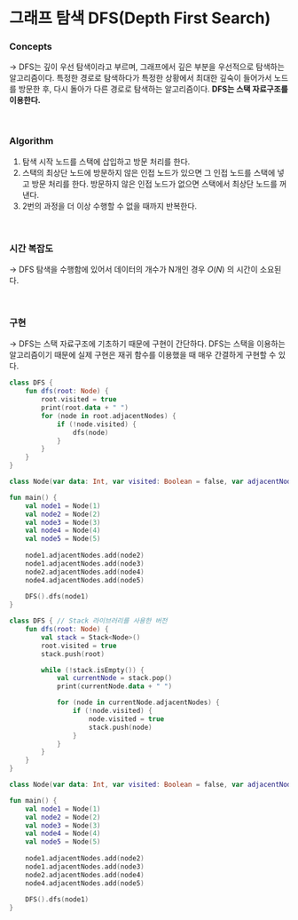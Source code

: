 # 그래프 탐색  DFS(Depth First Search)

### Concepts

→ DFS는 깊이 우선 탐색이라고 부르며, 그래프에서 깊은 부분을 우선적으로 탐색하는 알고리즘이다. 특정한 경로로 탐색하다가 특정한 상황에서 최대한 깊숙이 들어가서 노드를 방문한 후, 다시 돌아가 다른 경로로 탐색하는 알고리즘이다. **DFS는 스택 자료구조를 이용한다.**

<br>

### Algorithm

1. 탐색 시작 노드를 스택에 삽입하고 방문 처리를 한다.
2. 스택의 최상단 노드에 방문하지 않은 인접 노드가 있으면 그 인접 노드를 스택에 넣고 방문 처리를 한다. 방문하지 않은 인접 노드가 없으면 스택에서 최상단 노드를 꺼낸다.
3. 2번의 과정을 더 이상 수행할 수 없을 때까지 반복한다.

<br>

### 시간 복잡도

→ DFS 탐색을 수행함에 있어서 데이터의 개수가 N개인 경우 $O(N)$ 의 시간이 소요된다.

<br>

### 구현

→ DFS는 스택 자료구조에 기초하기 때문에 구현이 간단하다. DFS는 스택을 이용하는 알고리즘이기 때문에 실제 구현은 재귀 함수를 이용했을 때 매우 간결하게 구현할 수 있다.

```kotlin
class DFS {
    fun dfs(root: Node) {
        root.visited = true
        print(root.data + " ")
        for (node in root.adjacentNodes) {
            if (!node.visited) {
                dfs(node)
            }
        }
    }
}

class Node(var data: Int, var visited: Boolean = false, var adjacentNodes: MutableList<Node>)

fun main() {
    val node1 = Node(1)
    val node2 = Node(2)
    val node3 = Node(3)
    val node4 = Node(4)
    val node5 = Node(5)
    
    node1.adjacentNodes.add(node2)
    node1.adjacentNodes.add(node3)
    node2.adjacentNodes.add(node4)
    node4.adjacentNodes.add(node5)
    
    DFS().dfs(node1)
}
```

```kotlin
class DFS { // Stack 라이브러리를 사용한 버전
    fun dfs(root: Node) {
        val stack = Stack<Node>()
        root.visited = true
        stack.push(root)

        while (!stack.isEmpty()) {
            val currentNode = stack.pop()
            print(currentNode.data + " ")

            for (node in currentNode.adjacentNodes) {
                if (!node.visited) {
                    node.visited = true
                    stack.push(node)
                }
            }
        }
    }
}

class Node(var data: Int, var visited: Boolean = false, var adjacentNodes: MutableList<Node>)

fun main() {
    val node1 = Node(1)
    val node2 = Node(2)
    val node3 = Node(3)
    val node4 = Node(4)
    val node5 = Node(5)
    
    node1.adjacentNodes.add(node2)
    node1.adjacentNodes.add(node3)
    node2.adjacentNodes.add(node4)
    node4.adjacentNodes.add(node5)
    
    DFS().dfs(node1)
}
```